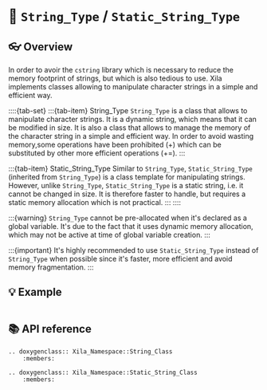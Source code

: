 # 🔡 `String_Type` / `Static_String_Type`


## 👓 Overview

In order to avoir the `cstring` library which is necessary to reduce the memory footprint of strings, but which is also tedious to use.
Xila implements classes allowing to manipulate character strings in a simple and efficient way.

::::{tab-set}
:::{tab-item} String_Type
`String_Type` is a class that allows to manipulate character strings. It is a dynamic string, which means that it can be modified in size. It is also a class that allows to manage the memory of the character string in a simple and efficient way. In order to avoid wasting memory,some operations have been prohibited (+) which can be substituted by other more efficient operations (+=).
:::

:::{tab-item} Static_String_Type
Similar to `String_Type`, `Static_String_Type` (inherited from `String_Type`) is a class template for manipulating strings. However, unlike `String_Type`, `Static_String_Type` is a static string, i.e. it cannot be changed in size. It is therefore faster to handle, but requires a static memory allocation which is not practical.
:::
::::

:::{warning}
`String_Type` cannot be pre-allocated when it's declared as a global variable.
It's due to the fact that it uses dynamic memory allocation, which may not be active at time of global variable creation.
:::

:::{important}
It's highly recommended to use `Static_String_Type` instead of `String_Type` when possible since it's faster, more efficient and avoid memory fragmentation.
:::

## 💡 Example

```cpp

```

## 📚 API reference

```{eval-rst}
.. doxygenclass:: Xila_Namespace::String_Class
    :members:

.. doxygenclass:: Xila_Namespace::Static_String_Class
    :members:
```